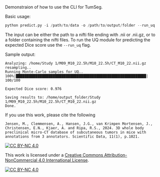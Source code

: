 Demonstraion of how to use the CLI for TumSeg. 

Basic usage:
```python
python predict.py -i /path/to/data -o /path/to/output/folder --run_uq
```
The input can be either the path to a nifti file ending with .nii or .nii.gz, or to a folder containing the nifti files. To run the UQ module for predicting the expected Dice score use the `--run_uq` flag.

Sample output:
```
Analyzing: /home/Study 1/M09_M10_22.5h/M10_22.5h/CT_M10_22.nii.gz
resampling..
Running Monte-Carlo samples for UQ..
100%|████████████████████████████████████████████████████████████| 100/100 

Expected Dice score: 0.976

Saving results to: /home/output_folder/Study 1/M09_M10_22.5h/M10_22.5h/CT_M10_22.nii.gz
Done.
```

If you use this work, please cite the following

```
Jensen, M., Clemmensen, A., Hansen, J.G., van Krimpen Mortensen, J., Christensen, E.N., Kjaer, A. and Ripa, R.S., 2024. 3D whole body preclinical micro-CT database of subcutaneous tumors in mice with annotations from 3 annotators. Scientific Data, 11(1), p.1021.
```


[![CC BY-NC 4.0][cc-by-nc-shield]][cc-by-nc]

This work is licensed under a
[Creative Commons Attribution-NonCommercial 4.0 International License][cc-by-nc].

[![CC BY-NC 4.0][cc-by-nc-image]][cc-by-nc]

[cc-by-nc]: https://creativecommons.org/licenses/by-nc/4.0/
[cc-by-nc-image]: https://licensebuttons.net/l/by-nc/4.0/88x31.png
[cc-by-nc-shield]: https://img.shields.io/badge/License-CC%20BY--NC%204.0-lightgrey.svg
